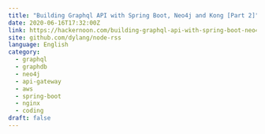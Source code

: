 ```yaml
---
title: "Building Graphql API with Spring Boot, Neo4j and Kong [Part 2]"
date: 2020-06-16T17:32:00Z
link: https://hackernoon.com/building-graphql-api-with-spring-boot-neo4j-and-kong-part-2-t7w3uha?source=rss&utm_medium=RSS&utm_source=news.12bit.vn
site: github.com/dylang/node-rss
language: English
category:
  - graphql
  - graphdb
  - neo4j
  - api-gateway
  - aws
  - spring-boot
  - nginx
  - coding
draft: false
---
```

